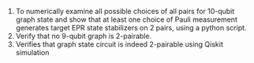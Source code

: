 1. To numerically examine all possible choices of all pairs for 10-qubit graph state and show that at least one choice of Pauli measurement generates target EPR state stabilizers on 2 pairs, using a python script.
2. Verify that no 9-qubit graph is 2-pairable.
3. Verifies that graph state circuit is indeed 2-pairable using Qiskit simulation